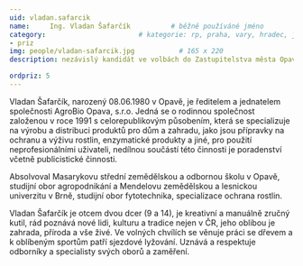 ```yaml
---
uid: vladan.safarcik
name:     Ing. Vladan Šafarčík     		# běžně používáné jméno
category:                 		# kategorie: rp, praha, vary, hradec, jmk, senat
- priz
img: people/vladan-safarcik.jpg           # 165 x 220
description: nezávislý kandidát ve volbách do Zastupitelstva města Opavy # kratký popis, max 160 znaků

ordpriz: 5  
---
```

Vladan Šafarčík, narozený 08.06.1980 v Opavě, je ředitelem a jednatelem společnosti AgroBio Opava, s.r.o. Jedná se o rodinnou společnost založenou v roce 1991 s celorepublikovým působením, která se specializuje na výrobu a distribuci produktů pro dům a zahradu, jako jsou přípravky na ochranu a výživu rostlin, enzymatické produkty a jiné, pro použití neprofesionálními uživateli, nedílnou součástí této činnosti je poradenství včetně publicistické činnosti.

Absolvoval Masarykovu střední zemědělskou a odbornou školu v Opavě, studijní obor agropodnikání a Mendelovu zemědělskou a lesnickou univerzitu v Brně, studijní obor fytotechnika, specializace ochrana rostlin.

Vladan Šafarčík je otcem dvou dcer (9 a 14), je kreativní a manuálně zručný kutil, rád poznává nové lidi, kulturu a tradice nejen v ČR, jeho oblibou je zahrada, příroda a vše živé. Ve volných chvílích se věnuje práci se dřevem a k oblíbeným sportům patří sjezdové lyžování. Uznává a respektuje odborníky a specialisty svých oborů a zaměření.